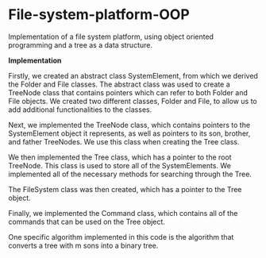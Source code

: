 # File-system-platform-OOP
Implementation of a file system platform, using object oriented programming and a tree as a data structure.

**Implementation**

Firstly, we created an abstract class SystemElement, from which we derived the Folder and File classes. The abstract class was used to create a TreeNode class that contains pointers which can refer to both Folder and File objects. We created two different classes, Folder and File, to allow us to add additional functionalities to the classes.

Next, we implemented the TreeNode class, which contains pointers to the SystemElement object it represents, as well as pointers to its son, brother, and father TreeNodes. We use this class when creating the Tree class.

We then implemented the Tree class, which has a pointer to the root TreeNode. This class is used to store all of the SystemElements. We implemented all of the necessary methods for searching through the Tree.

The FileSystem class was then created, which has a pointer to the Tree object.

Finally, we implemented the Command class, which contains all of the commands that can be used on the Tree object.

One specific algorithm implemented in this code is the algorithm that converts a tree with m sons into a binary tree.
